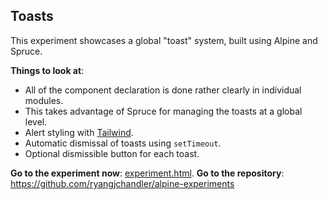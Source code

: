 ## Toasts

This experiment showcases a global "toast" system, built using Alpine and Spruce.

**Things to look at**:

* All of the component declaration is done rather clearly in individual modules.
* This takes advantage of Spruce for managing the toasts at a global level.
* Alert styling with [Tailwind](https://tailwindcss.com).
* Automatic dismissal of toasts using `setTimeout`.
* Optional dismissible button for each toast.

**Go to the experiment now**: [experiment.html](./experiment.html).
**Go to the repository**: https://github.com/ryangjchandler/alpine-experiments